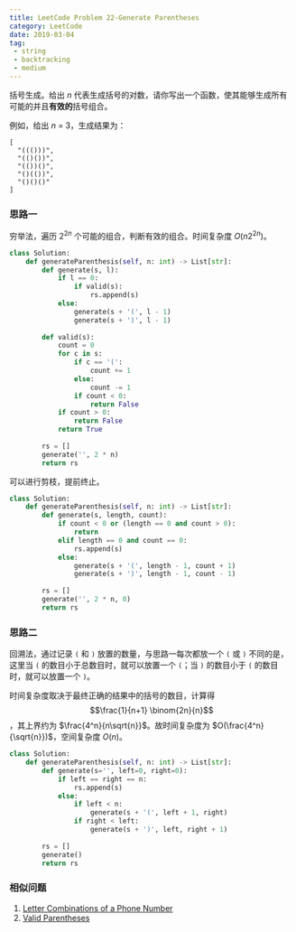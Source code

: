 ```yaml
---
title: LeetCode Problem 22-Generate Parentheses
category: LeetCode
date: 2019-03-04
tag:
 - string
 - backtracking
 - medium
---
```


括号生成。给出 *n* 代表生成括号的对数，请你写出一个函数，使其能够生成所有可能的并且**有效的**括号组合。

例如，给出 *n* = 3，生成结果为：

```
[
  "((()))",
  "(()())",
  "(())()",
  "()(())",
  "()()()"
]
```

<!-- more -->

### 思路一

穷举法，遍历 $2^{2n}$ 个可能的组合，判断有效的组合。时间复杂度 $O(n2^{2n})$。

```python
class Solution:
    def generateParenthesis(self, n: int) -> List[str]:
        def generate(s, l):
            if l == 0:
                if valid(s):
                    rs.append(s)
            else:
                generate(s + '(', l - 1)
                generate(s + ')', l - 1)
        
        def valid(s):
            count = 0
            for c in s:
                if c == '(':
                    count += 1
                else:
                    count -= 1
                if count < 0:
                    return False
            if count > 0:
                return False
            return True
        
        rs = []
        generate('', 2 * n)
        return rs
```

可以进行剪枝，提前终止。

```python
class Solution:
    def generateParenthesis(self, n: int) -> List[str]:
        def generate(s, length, count):
            if count < 0 or (length == 0 and count > 0):
                return
            elif length == 0 and count == 0:
                rs.append(s)
            else:
                generate(s + '(', length - 1, count + 1)
                generate(s + ')', length - 1, count - 1)
        
        rs = []
        generate('', 2 * n, 0)
        return rs
```

### 思路二

回溯法，通过记录 `(` 和 `)` 放置的数量，与思路一每次都放一个 `(` 或 `)` 不同的是，这里当 `(` 的数目小于总数目时，就可以放置一个 `(`；当 `)` 的数目小于 `(` 的数目时，就可以放置一个 `)`。

时间复杂度取决于最终正确的结果中的括号的数目，计算得 $$\frac{1}{n+1} \binom{2n}{n}$$，其上界约为 $\frac{4^n}{n\sqrt{n}}$。故时间复杂度为 $O(\frac{4^n}{\sqrt{n}})$，空间复杂度 $O(n)$。

```python
class Solution:
    def generateParenthesis(self, n: int) -> List[str]:
        def generate(s='', left=0, right=0):
            if left == right == n:
                rs.append(s)
            else:
                if left < n:
                    generate(s + '(', left + 1, right)
                if right < left:
                    generate(s + ')', left, right + 1)
        
        rs = []
        generate()
        return rs
```

### 相似问题

1. [Letter Combinations of a Phone Number](https://leetcode.com/problems/letter-combinations-of-a-phone-number/)
2. [Valid Parentheses](https://wendellgul.github.io/leetcode/2019/03/01/LeetCode-Problem-20-Valid-Parentheses/)